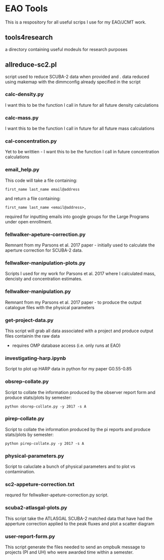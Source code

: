 # EAO Tools

This is a respository for all useful scrips I use for my EAO/JCMT work.

## tools4research

a directory containing useful modeuls for research purposes

## allreduce-sc2.pl

script used to reduce SCUBA-2 data when provided <ut> <obsid> and <name>. 
data reduced using makemap with the dimmconfig already specified in the script

### calc-density.py

I want this to be the function I call in future for all future density calculations

### calc-mass.py

I want this to be the function I call in future for all future mass calculations

### cal-concentration.py

Yet to be writtien - I want this to be the function I call in future concentration calculations

### email_help.py

This code will take a file containing: 

```
first_name last_name email@address
```

and return a file containing:

```
first_name last_name <email@address>,
```

required for inputting emails into google groups for the Large Programs under open enrollment. 

### fellwalker-apeture-correction.py

Remnant from my Parsons et al. 2017 paper - initially used to calculate the aperture correction for SCUBA-2 data. 

 ### fellwalker-manipulation-plots.py

Scripts I used for my work for Parsons et al. 2017 where I calculated mass, dencisty and concentration estimates.

### fellwalker-manipulation.py

Remnant from my Parsons et al. 2017 paper - to produce the output catalogue files with the physical parameters 

### get-project-data.py

This script will grab all data associated with a project and produce output files containin the raw data

* requires OMP database access (i.e. only runs at EAO)

### investigating-harp.ipynb

Script to plot up HARP data in python for my paper G0.55-0.85

###  obsrep-collate.py

Script to collate the information produced by the observer report form and produce stats/plots by semester:

```
python obsrep-collate.py -y 2017 -s A
```

### pirep-collate.py

Script to collate the information produced by the pi reports and produce stats/plots by semester:

```
python pirep-collate.py -y 2017 -s A
```

### physical-parameters.py

Script to caluclate a bunch of physical parameters and to plot vs contamination.

### sc2-appeture-correction.txt

requred for fellwalker-apeture-correction.py script. 

### scuba2-atlasgal-plots.py

This script  take the ATLASGAL SCUBA-2 matched data that have had
the apperture correction applied to the peak fluxes and plot a scatter diagram

### user-report-form.py

This script generate the files needed to send an  ompbulk message to projects (PI and UH) who were awarded time within a semester.



